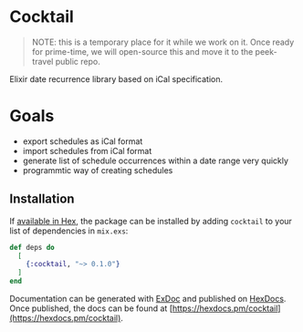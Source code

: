 # Cocktail

> NOTE: this is a temporary place for it while we work on it.  Once ready for prime-time, we will open-source this and move it to the peek-travel public repo.

Elixir date recurrence library based on iCal specification.

# Goals

* export schedules as iCal format
* import schedules from iCal format
* generate list of schedule occurrences within a date range very quickly
* programmtic way of creating schedules

## Installation

If [available in Hex](https://hex.pm/docs/publish), the package can be installed
by adding `cocktail` to your list of dependencies in `mix.exs`:

```elixir
def deps do
  [
    {:cocktail, "~> 0.1.0"}
  ]
end
```

Documentation can be generated with [ExDoc](https://github.com/elixir-lang/ex_doc)
and published on [HexDocs](https://hexdocs.pm). Once published, the docs can
be found at [https://hexdocs.pm/cocktail](https://hexdocs.pm/cocktail).
